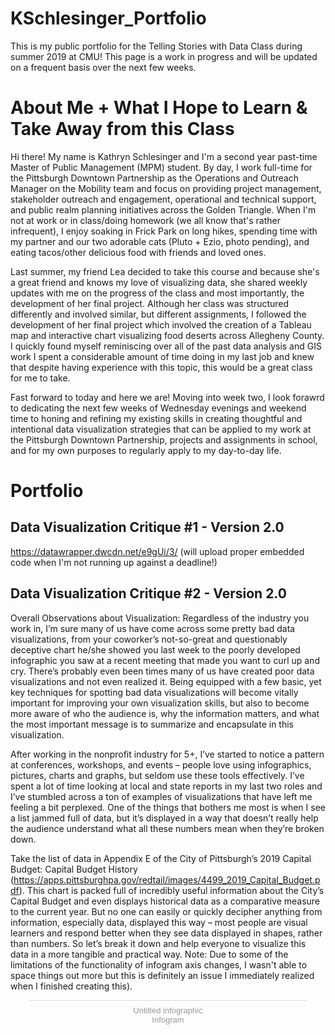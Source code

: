 # KSchlesinger_Portfolio
This is my public portfolio for the Telling Stories with Data Class during summer 2019 at CMU! This page is a work in progress and will be updated on a frequent basis over the next few weeks. 

# About Me + What I Hope to Learn & Take Away from this Class
Hi there! My name is Kathryn Schlesinger and I'm a second year past-time Master of Public Management (MPM) student. By day, I work full-time for the Pittsburgh Downtown Partnership as the Operations and Outreach Manager on the Mobility team and focus on providing project management, stakeholder outreach and engagement, operational and technical support, and public realm planning initiatives across the Golden Triangle. When I'm not at work or in class/doing homework (we all know that's rather infrequent), I enjoy soaking in Frick Park on long hikes, spending time with my partner and our two adorable cats (Pluto + Ezio, photo pending), and eating tacos/other delicious food with friends and loved ones.

Last summer, my friend Lea decided to take this course and because she's a great friend and knows my love of visualizing data, she shared weekly updates with me on the progress of the class and most importantly, the development of her final project. Although her class was structured differently and involved similar, but different assignments, I followed the development of her final project which involved the creation of a Tableau map and interactive chart visualizing food deserts across Allegheny County. I quickly found myself reminiscing over all of the past data analysis and GIS work I spent a considerable amount of time doing in my last job and knew that despite having experience with this topic, this would be a great class for me to take. 

Fast forward to today and here we are! Moving into week two, I look forawrd to dedicating the next few weeks of Wednesday evenings and weekend time to honing and refining my existing skills in creating thoughtful and intentional data visualization strategies that can be applied to my work at the Pittsburgh Downtown Partnership, projects and assignments in school, and for my own purposes to regularly apply to my day-to-day life. 

# Portfolio
## Data Visualization Critique #1 - Version 2.0
https://datawrapper.dwcdn.net/e9gUi/3/ (will upload proper embedded code when I'm not running up against a deadline!)

## Data Visualization Critique #2 - Version 2.0
Overall Observations about Visualization: 
Regardless of the industry you work in, I’m sure many of us have come across some pretty bad data visualizations, from your coworker’s not-so-great and questionably deceptive chart he/she showed you last week to the poorly developed infographic you saw at a recent meeting that made you want to curl up and cry. There’s probably even been times many of us have created poor data visualizations and not even realized it. Being equipped with a few basic, yet key techniques for spotting bad data visualizations will become vitally important for improving your own visualization skills, but also to become more aware of who the audience is, why the information matters, and what the most important message is to summarize and encapsulate in this visualization. 

After working in the nonprofit industry for 5+, I’ve started to notice a pattern at conferences, workshops, and events – people love using infographics, pictures, charts and graphs, but seldom use these tools effectively. I’ve spent a lot of time looking at local and state reports in my last two roles and I’ve stumbled across a ton of examples of visualizations that have left me feeling a bit perplexed. One of the things that bothers me most is when I see a list jammed full of data, but it’s displayed in a way that doesn’t really help the audience understand what all these numbers mean when they’re broken down. 

Take the list of data in Appendix E of the City of Pittsburgh’s 2019 Capital Budget: Capital Budget History (https://apps.pittsburghpa.gov/redtail/images/4499_2019_Capital_Budget.pdf). This chart is packed full of incredibly useful information about the City’s Capital Budget and even displays historical data as a comparative measure to the current year. But no one can easily or quickly decipher anything from information, especially data, displayed this way – most people are visual learners and respond better when they see data displayed in shapes, rather than numbers. So let’s break it down and help everyone to visualize this data in a more tangible and practical way. Note: Due to some of the limitations of the functionality of infogram axis changes, I wasn't able to space things out more but this is definitely an issue I immediately realized when I finished creating this).

<div class="infogram-embed" data-id="0ffe5a7f-a408-423e-b8b5-342751c74f2f" data-type="interactive" data-title="Untitled infographic"></div><script>!function(e,t,s,i){var n="InfogramEmbeds",o=e.getElementsByTagName("script")[0],d=/^http:/.test(e.location)?"http:":"https:";if(/^\/{2}/.test(i)&&(i=d+i),window[n]&&window[n].initialized)window[n].process&&window[n].process();else if(!e.getElementById(s)){var r=e.createElement("script");r.async=1,r.id=s,r.src=i,o.parentNode.insertBefore(r,o)}}(document,0,"infogram-async","https://e.infogram.com/js/dist/embed-loader-min.js");</script><div style="padding:8px 0;font-family:Arial!important;font-size:13px!important;line-height:15px!important;text-align:center;border-top:1px solid #dadada;margin:0 30px"><a href="https://infogram.com/0ffe5a7f-a408-423e-b8b5-342751c74f2f" style="color:#989898!important;text-decoration:none!important;" target="_blank">Untitled infographic</a><br><a href="https://infogram.com" style="color:#989898!important;text-decoration:none!important;" target="_blank" rel="nofollow">Infogram</a></div>
